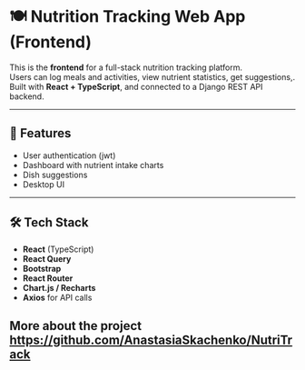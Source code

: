 # 🍽 Nutrition Tracking Web App (Frontend)

This is the **frontend** for a full-stack nutrition tracking platform.  
Users can log meals and activities, view nutrient statistics, get suggestions,.  
Built with **React + TypeScript**, and connected to a Django REST API backend.

---

## 🚀 Features
- User authentication (jwt)
- Dashboard with nutrient intake charts
- Dish suggestions
- Desktop UI

---

## 🛠 Tech Stack
- **React** (TypeScript)
- **React Query**
- **Bootstrap**
- **React Router**
- **Chart.js / Recharts**
- **Axios** for API calls


## More about the project https://github.com/AnastasiaSkachenko/NutriTrack
